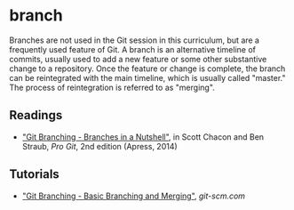 # branch

Branches are not used in the Git session in this curriculum, but are a frequently used feature of Git. A branch is an alternative timeline of commits, usually used to add a new feature or some other substantive change to a repository. Once the feature or change is complete, the branch can be reintegrated with the main timeline, which is usually called "master." The process of reintegration is referred to as "merging".

## Readings

- ["Git Branching - Branches in a Nutshell"](https://git-scm.com/book/en/v2/Git-Branching-Branches-in-a-Nutshell), in Scott Chacon and Ben Straub, _Pro Git_, 2nd edition (Apress, 2014)

## Tutorials

- ["Git Branching - Basic Branching and Merging"](https://git-scm.com/book/en/v2/Git-Branching-Basic-Branching-and-Merging), _git-scm.com_
